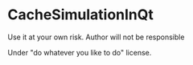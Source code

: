 # CacheSimulationInQt
Use it at your own risk. Author will not be responsible

Under "do whatever you like to do" license.
